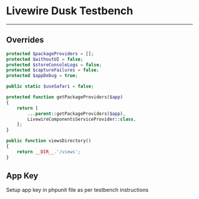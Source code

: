 # Livewire Dusk Testbench

---

## Overrides

```php
protected $packageProviders = [];
protected $withoutUI = false;
protected $storeConsoleLogs = false;
protected $captureFailures = false;
protected $appDebug = true;

public static $useSafari = false;

protected function getPackageProviders($app)
{
    return [
        ...parent::getPackageProviders($app),
        LivewireComponentsServiceProvider::class,
    ];
}

public function viewsDirectory()
{
    return __DIR__.'/views';
}
```

## App Key

Setup app key in phpunit file as per testbench instructions
